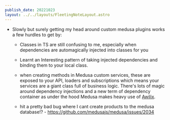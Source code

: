 ```yaml
---
publish_date: 20221023    
layout: ../../layouts/FleetingNoteLayout.astro
---
```

- Slowly but surely getting my head around custom medusa plugins works a few hurdles to get by:
	- Classes in TS are still confusing to me, especially when dependencies are automagically injected into classes for you 
	- Learnt an Interesting pattern of taking injected dependencies and binding them to your local class.
	- when creating methods in Medusa custom services, these are exposed to your API, loaders and subscriptions which means your services are a giant class full of business logic. There's lots of magic around dependency injections and a new term of dependency container as under the hood Medusa makes heavy use of [Awilix](https://github.com/jeffijoe/awilix).

	- hit a pretty bad bug where I cant create products to the medusa database!? - https://github.com/medusajs/medusa/issues/2034